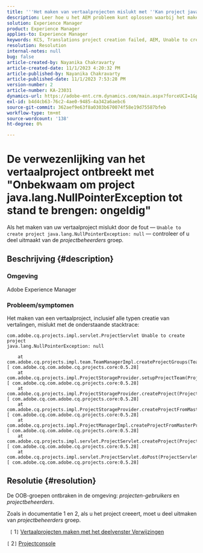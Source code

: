 ```yaml
---
title: '''Het maken van vertaalprojecten mislukt met ''Kan project java.lang.NullPointerException: null'''''
description: Leer hoe u het AEM probleem kunt oplossen waarbij het maken van vertaalprojecten mislukt. Er zijn ontbrekende OB-groepen gevonden.
solution: Experience Manager
product: Experience Manager
applies-to: Experience Manager
keywords: KCS, Translations project creation failed, AEM, Unable to create project, java.lang.NullPointerException
resolution: Resolution
internal-notes: null
bug: false
article-created-by: Nayanika Chakravarty
article-created-date: 11/1/2023 4:20:32 PM
article-published-by: Nayanika Chakravarty
article-published-date: 11/1/2023 7:53:28 PM
version-number: 2
article-number: KA-23031
dynamics-url: https://adobe-ent.crm.dynamics.com/main.aspx?forceUCI=1&pagetype=entityrecord&etn=knowledgearticle&id=8d39a28e-d278-ee11-8179-6045bd0065f9
exl-id: b4d4cb63-76c2-4ae0-9485-4a342a6aebc6
source-git-commit: 362aef9e63f8a0303b670074f58e19d75587bfeb
workflow-type: tm+mt
source-wordcount: '138'
ht-degree: 0%

---
```


# De verwezenlijking van het vertaalproject ontbreekt met &quot;Onbekwaam om project java.lang.NullPointerException tot stand te brengen: ongeldig&quot;


Als het maken van uw vertaalproject mislukt door de fout — `Unable to create project java.lang.NullPointerException: null` — controleer of u deel uitmaakt van de *projectbeheerders* groep.

## Beschrijving {#description}


### Omgeving

Adobe Experience Manager

### Probleem/symptomen

Het maken van een vertaalproject, inclusief alle typen creatie van vertalingen, mislukt met de onderstaande stacktrace:


```
com.adobe.cq.projects.impl.servlet.ProjectServlet Unable to create project
java.lang.NullPointerException: null

    at com.adobe.cq.projects.impl.team.TeamManagerImpl.createProjectGroups(TeamManagerImpl.java:346) [ com.adobe.cq.com.adobe.cq.projects.core:0.5.28] 
    at com.adobe.cq.projects.impl.ProjectStorageProvider.setupProjectTeam(ProjectStorageProvider.java:691) [ com.adobe.cq.com.adobe.cq.projects.core:0.5.28] 
    at com.adobe.cq.projects.impl.ProjectStorageProvider.createProject(ProjectStorageProvider.java:636) [ com.adobe.cq.com.adobe.cq.projects.core:0.5.28] 
    at com.adobe.cq.projects.impl.ProjectStorageProvider.createProjectFromMasterProject(ProjectStorageProvider.java:514) [ com.adobe.cq.com.adobe.cq.projects.core:0.5.28] 
    at com.adobe.cq.projects.impl.ProjectManagerImpl.createProjectFromMasterProject(ProjectManagerImpl.java:92) [ com.adobe.cq.com.adobe.cq.projects.core:0.5.28] 
    at com.adobe.cq.projects.impl.servlet.ProjectServlet.createProject(ProjectServlet.java:297) [ com.adobe.cq.com.adobe.cq.projects.core:0.5.28] 
    at com.adobe.cq.projects.impl.servlet.ProjectServlet.doPost(ProjectServlet.java:196) [ com.adobe.cq.com.adobe.cq.projects.core:0.5.28]
```



## Resolutie {#resolution}


De OOB-groepen ontbraken in de omgeving: *projecten-gebruikers* en *projectbeheerders*.

Zoals in documentatie 1 en 2, als u het project creeert, moet u deel uitmaken van *projectbeheerders* groep.

&#x200B; &#x200B; &#x200B;`[` 1`]`  [Vertaalprojecten maken met het deelvenster Verwijzingen](https://experienceleague.adobe.com/docs/experience-manager-65/administering/introduction/tc-manage.html?lang=en#creating-translation-projects-using-the-references-panel)

`[` 2`]`  [Projectconsole](https://experienceleague.adobe.com/docs/experience-manager-65/authoring/projects/projects.html?lang=en#projects-console)
